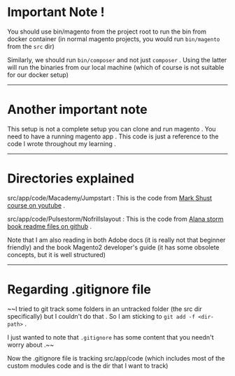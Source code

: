 # Important Note !

You should use bin/magento from the project root to run the bin from docker container (in normal magento projects, you would run `bin/magento` from the `src` dir)

Similarly, we should run `bin/composer` and not just `composer` . Using the latter will run the binaries from our local machine (which of course is not suitable for our docker setup)

____
# Another important note
This setup is not a complete setup you can clone and run magento . 
You need to have a running magento app . 
This code is just a reference to the code I wrote throughout my learning . 
___
# Directories explained 

src/app/code/Macademy/Jumpstart : This is the code from [Mark Shust course on youtube](https://www.youtube.com/watch?v=C1DlspXjPRE&ab_channel=MarkShust) .    

src/app/code/Pulsestorm/Nofrillslayout : This is the code from [Alana storm book readme files on github](https://github.com/astorm/magento-layout-no-frills/tree/main/magento-2/src) . 


Note that I am also reading in both Adobe docs (it is really not that beginner friendly) and the book Magento2 developer's guide (it has some obsolete concepts, but it is well structured)

____
# Regarding .gitignore file
~~I tried to git track some folders in an untracked folder (the src dir specifically) but I couldn't do that . 
So I am sticking to `git add -f <dir-path>` . 

I just wanted to note that `.gitignore` has some content that you needn't worry about .~~ 

Now the .gitignore file is tracking src/app/code (which includes most of the custom modules code and is the dir that I want to track)

